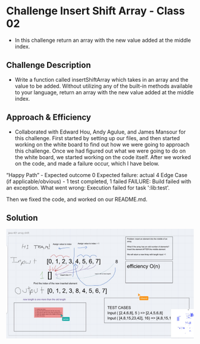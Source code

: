 # Challenge Insert Shift Array - Class 02
<!-- Short summary or background information -->
* In this challenge return an array with the new value added at the middle index.

## Challenge Description
<!-- Description of the challenge -->
* Write a function called insertShiftArray which takes in an array and the value to be added. Without utilizing any of the built-in methods available to your language, return an array with the new value added at the middle index.

## Approach & Efficiency
<!-- What approach did you take? Why? What is the Big O space/time for this approach? -->
* Collaborated with Edward Hou, Andy Agulue, and James Mansour for this challenge. First started by setting up our files, and then started working on the white board to find out how we were going to approach this challenge. Once we had figured out what we were going to do on the white board, we started working on the code itself. After we worked on the code, and made a failure occur, which I have below.

“Happy Path” - Expected outcome 0
Expected failure: actual 4
Edge Case (if applicable/obvious) - 1 test completed, 1 failed
FAILURE: Build failed with an exception.
What went wrong:
Execution failed for task ':lib:test'.

Then we fixed the code, and worked on our README.md.


## Solution
<!-- Embedded whiteboard image -->
![ArrayShift](assets/ArrayShift.jpeg)



